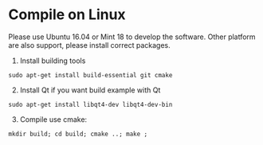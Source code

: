 # Compile on Linux

Please use Ubuntu 16.04 or Mint 18 to develop the software. Other platform are also support, please install correct packages.

1. Install building tools
```
sudo apt-get install build-essential git cmake
```

2. Install Qt if you want build example with Qt
```
sudo apt-get install libqt4-dev libqt4-dev-bin
```

3. Compile use cmake:

```
mkdir build; cd build; cmake ..; make ;
```
